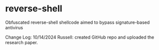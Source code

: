 # reverse-shell
Obfuscated reverse-shell shellcode aimed to bypass signature-based antivirus




Change Log:
  10/14/2024
    Russell: created GitHub repo and uploaded the research paper.

    
